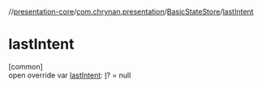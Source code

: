 //[presentation-core](../../../index.md)/[com.chrynan.presentation](../index.md)/[BasicStateStore](index.md)/[lastIntent](last-intent.md)

# lastIntent

[common]\
open override var [lastIntent](last-intent.md): [I](index.md)? = null

